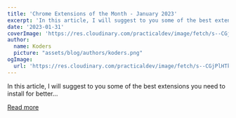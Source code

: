 ```yaml
---
title: 'Chrome Extensions of the Month - January 2023'
excerpt: 'In this article, I will suggest to you some of the best extensions you need to install for better...'
date: '2023-01-31'
coverImage: 'https://res.cloudinary.com/practicaldev/image/fetch/s--CGjPlHTk--/c_imagga_scale,f_auto,fl_progressive,h_420,q_auto,w_1000/https://dev-to-uploads.s3.amazonaws.com/uploads/articles/lxs3xylmb1p0htvon1v4.png'
author:
  name: Koders
  picture: "assets/blog/authors/koders.png"
ogImage:
  url: 'https://res.cloudinary.com/practicaldev/image/fetch/s--CGjPlHTk--/c_imagga_scale,f_auto,fl_progressive,h_420,q_auto,w_1000/https://dev-to-uploads.s3.amazonaws.com/uploads/articles/lxs3xylmb1p0htvon1v4.png'
---
```


In this article, I will suggest to you some of the best extensions you need to install for better...

[Read more](https://dev.to/j471n/chrome-extensions-of-the-month-january-2023-4agc)
